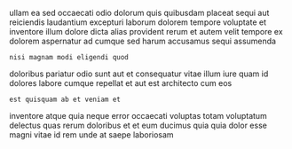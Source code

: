 <!--
title: Decentralized zero administration Graphical User Interface
author: Meaghan
date: 2014-06-23-1252
link: 2014-06-23-1252-decentralized-zero-administration-graphical-user-interface
tags: [2015,params,inject,system]
-->

ullam ea sed occaecati 
odio dolorum quis quibusdam placeat sequi aut reiciendis
laudantium excepturi laborum dolorem tempore voluptate  et inventore illum
dolore dicta alias provident rerum et autem velit tempore 
ex  dolorem
 aspernatur ad cumque sed harum  accusamus sequi assumenda
 	nisi magnam modi eligendi quod
doloribus pariatur odio sunt aut 
et consequatur vitae illum iure quam
id dolores labore cumque
repellat et  aut est architecto  cum eos
 	est quisquam ab et veniam et
inventore atque quia neque error occaecati voluptas totam 
 voluptatum delectus quas rerum doloribus
et et eum ducimus quia quia dolor esse magni 
vitae id rem   unde at saepe laboriosam